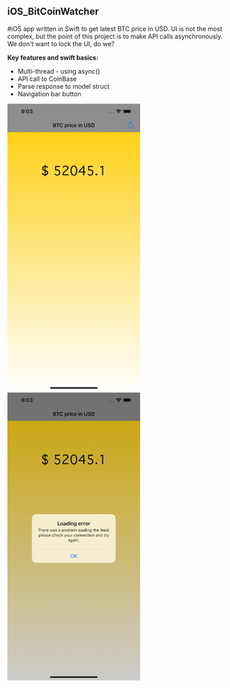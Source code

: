 ## iOS_BitCoinWatcher
#iOS app written in Swift to get latest BTC price in USD. UI is not the most complex, but the point of this project is to make API calls asynchronously. We don't want to lock the UI, do we?

**Key features and swift basics:**
* Multi-thread - using async()
* API call to CoinBase
* Parse response to model struct
* Navigation bar button


<img src="https://github.com/sebastianoberg/iOS_BitCoinWatcher/blob/main/Screenshots/BitCoinPrice.png" width="300">
<img src="https://github.com/sebastianoberg/iOS_BitCoinWatcher/blob/main/Screenshots/No%20internet%20connection.png" width="300">
